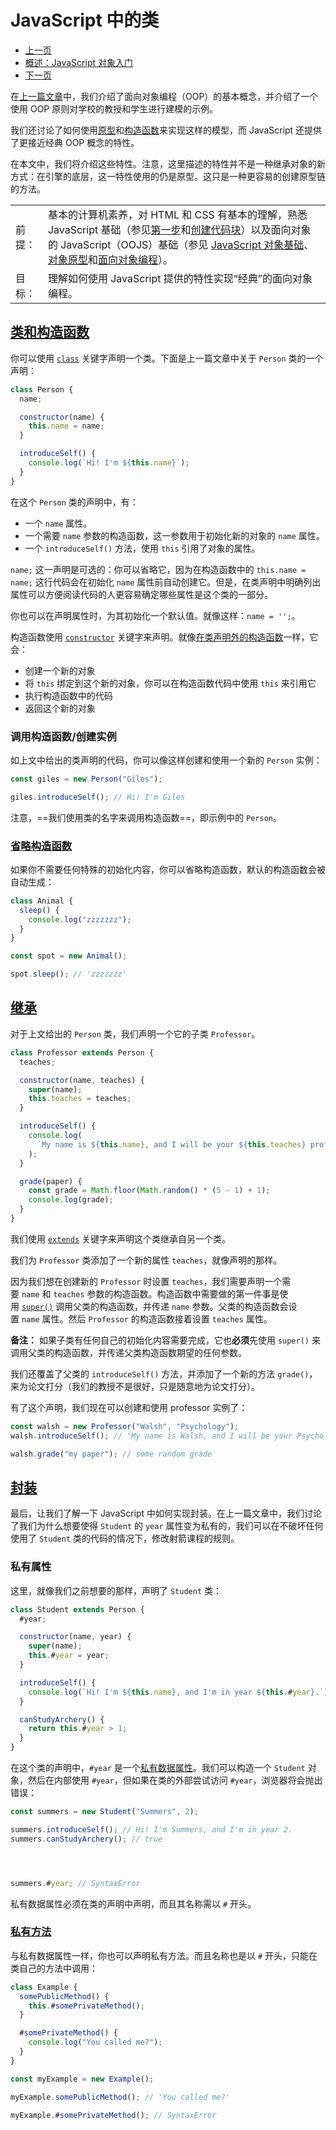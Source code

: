 # JavaScript 中的类

- [上一页](https://developer.mozilla.org/zh-CN/docs/Learn/JavaScript/Objects/Object-oriented_programming)
- [概述：JavaScript 对象入门](https://developer.mozilla.org/zh-CN/docs/Learn/JavaScript/Objects)
- [下一页](https://developer.mozilla.org/zh-CN/docs/Learn/JavaScript/Objects/JSON)

在[上一篇文章](https://developer.mozilla.org/zh-CN/docs/Learn/JavaScript/Objects/Object-oriented_programming)中，我们介绍了面向对象编程（OOP）的基本概念，并介绍了一个使用 OOP 原则对学校的教授和学生进行建模的示例。

我们还讨论了如何使用[原型](https://developer.mozilla.org/zh-CN/docs/Learn/JavaScript/Objects/Object_prototypes)和[构造函数](https://developer.mozilla.org/zh-CN/docs/Learn/JavaScript/Objects/Basics#introducing_constructors)来实现这样的模型，而 JavaScript 还提供了更接近经典 OOP 概念的特性。

在本文中，我们将介绍这些特性。注意，这里描述的特性并不是一种继承对象的新方式：在引擎的底层，这一特性使用的仍是原型。这只是一种更容易的创建原型链的方法。

|     |                                                                                                                                                                                                                                                                                                                                                                                                                                                                                                                                                 |
| --- | ----------------------------------------------------------------------------------------------------------------------------------------------------------------------------------------------------------------------------------------------------------------------------------------------------------------------------------------------------------------------------------------------------------------------------------------------------------------------------------------------------------------------------------------------- |
| 前提： | 基本的计算机素养，对 HTML 和 CSS 有基本的理解，熟悉 JavaScript 基础（参见[第一步](https://developer.mozilla.org/zh-CN/docs/Learn/JavaScript/First_steps)和[创建代码块](https://developer.mozilla.org/zh-CN/docs/Learn/JavaScript/Building_blocks)）以及面向对象的 JavaScript（OOJS）基础（参见 [JavaScript 对象基础](https://developer.mozilla.org/zh-CN/docs/Learn/JavaScript/Objects/Basics)、[对象原型](https://developer.mozilla.org/zh-CN/docs/Learn/JavaScript/Objects/Object_prototypes)和[面向对象编程](https://developer.mozilla.org/zh-CN/docs/Learn/JavaScript/Objects/Object-oriented_programming)）。 |
| 目标： | 理解如何使用 JavaScript 提供的特性实现“经典”的面向对象编程。                                                                                                                                                                                                                                                                                                                                                                                                                                                                                                           |

## [类和构造函数](https://developer.mozilla.org/zh-CN/docs/Learn/JavaScript/Objects/Classes_in_JavaScript#%E7%B1%BB%E5%92%8C%E6%9E%84%E9%80%A0%E5%87%BD%E6%95%B0)

你可以使用 [`class`](https://developer.mozilla.org/zh-CN/docs/Web/JavaScript/Reference/Statements/class) 关键字声明一个类。下面是上一篇文章中关于 `Person` 类的一个声明：
```js
class Person {
  name;

  constructor(name) {
    this.name = name;
  }

  introduceSelf() {
    console.log(`Hi! I'm ${this.name}`);
  }
}
```

在这个 `Person` 类的声明中，有：

- 一个 `name` 属性。
- 一个需要 `name` 参数的构造函数，这一参数用于初始化新的对象的 `name` 属性。
- 一个 `introduceSelf()` 方法，使用 `this` 引用了对象的属性。

`name;` 这一声明是可选的：你可以省略它，因为在构造函数中的 `this.name = name;` 这行代码会在初始化 `name` 属性前自动创建它。但是，在类声明中明确列出属性可以方便阅读代码的人更容易确定哪些属性是这个类的一部分。

你也可以在声明属性时，为其初始化一个默认值。就像这样：`name = '';`。

构造函数使用 [`constructor`](https://developer.mozilla.org/zh-CN/docs/Web/JavaScript/Reference/Classes/constructor) 关键字来声明。就像[在类声明外的构造函数](https://developer.mozilla.org/zh-CN/docs/Learn/JavaScript/Objects/Basics)一样，它会：

- 创建一个新的对象
- 将 `this` 绑定到这个新的对象，你可以在构造函数代码中使用 `this` 来引用它
- 执行构造函数中的代码
- 返回这个新的对象
### 调用构造函数/创建实例
如上文中给出的类声明的代码，你可以像这样创建和使用一个新的 `Person` 实例：
```js
const giles = new Person("Giles");

giles.introduceSelf(); // Hi! I'm Giles
```

注意，==我们使用类的名字来调用构造函数==，即示例中的 `Person`。

### [省略构造函数](https://developer.mozilla.org/zh-CN/docs/Learn/JavaScript/Objects/Classes_in_JavaScript#%E7%9C%81%E7%95%A5%E6%9E%84%E9%80%A0%E5%87%BD%E6%95%B0)

如果你不需要任何特殊的初始化内容，你可以省略构造函数，默认的构造函数会被自动生成：
```js
class Animal {
  sleep() {
    console.log("zzzzzzz");
  }
}

const spot = new Animal();

spot.sleep(); // 'zzzzzzz'
```

## [继承](https://developer.mozilla.org/zh-CN/docs/Learn/JavaScript/Objects/Classes_in_JavaScript#%E7%BB%A7%E6%89%BF)
对于上文给出的 `Person` 类，我们声明一个它的子类 `Professor`。
```js
class Professor extends Person {
  teaches;

  constructor(name, teaches) {
    super(name);
    this.teaches = teaches;
  }

  introduceSelf() {
    console.log(
      `My name is ${this.name}, and I will be your ${this.teaches} professor.`,
    );
  }

  grade(paper) {
    const grade = Math.floor(Math.random() * (5 - 1) + 1);
    console.log(grade);
  }
}
```

我们使用 [`extends`](https://developer.mozilla.org/zh-CN/docs/Web/JavaScript/Reference/Classes/extends) 关键字来声明这个类继承自另一个类。

我们为 `Professor` 类添加了一个新的属性 `teaches`，就像声明的那样。

因为我们想在创建新的 `Professor` 时设置 `teaches`，我们需要声明一个需要 `name` 和 `teaches` 参数的构造函数。构造函数中需要做的第一件事是使用 [`super()`](https://developer.mozilla.org/zh-CN/docs/Web/JavaScript/Reference/Operators/super) 调用父类的构造函数，并传递 `name` 参数。父类的构造函数会设置 `name` 属性。然后 `Professor` 的构造函数接着设置 `teaches` 属性。

**备注：** 如果子类有任何自己的初始化内容需要完成，它也**必须**先使用 `super()` 来调用父类的构造函数，并传递父类构造函数期望的任何参数。

我们还覆盖了父类的 `introduceSelf()` 方法，并添加了一个新的方法 `grade()`，来为论文打分（我们的教授不是很好，只是随意地为论文打分）。

有了这个声明，我们现在可以创建和使用 professor 实例了：
```js
const walsh = new Professor("Walsh", "Psychology");
walsh.introduceSelf(); // 'My name is Walsh, and I will be your Psychology professor'

walsh.grade("my paper"); // some random grade
```

## [封装](https://developer.mozilla.org/zh-CN/docs/Learn/JavaScript/Objects/Classes_in_JavaScript#%E5%B0%81%E8%A3%85)

最后，让我们了解一下 JavaScript 中如何实现封装。在上一篇文章中，我们讨论了我们为什么想要使得 `Student` 的 `year` 属性变为私有的，我们可以在不破坏任何使用了 `Student` 类的代码的情况下，修改射箭课程的规则。

### 私有属性
这里，就像我们之前想要的那样，声明了 `Student` 类：
```js
class Student extends Person {
  #year;

  constructor(name, year) {
    super(name);
    this.#year = year;
  }

  introduceSelf() {
    console.log(`Hi! I'm ${this.name}, and I'm in year ${this.#year}.`);
  }

  canStudyArchery() {
    return this.#year > 1;
  }
}
```

在这个类的声明中，`#year` 是一个[私有数据属性](https://developer.mozilla.org/zh-CN/docs/Web/JavaScript/Reference/Classes/Private_properties)。我们可以构造一个 `Student` 对象，然后在内部使用 `#year`，但如果在类的外部尝试访问 `#year`，浏览器将会抛出错误：
```js
const summers = new Student("Summers", 2);

summers.introduceSelf(); // Hi! I'm Summers, and I'm in year 2.
summers.canStudyArchery(); // true




summers.#year; // SyntaxError
```

私有数据属性必须在类的声明中声明，而且其名称需以 `#` 开头。

### [私有方法](https://developer.mozilla.org/zh-CN/docs/Learn/JavaScript/Objects/Classes_in_JavaScript#%E7%A7%81%E6%9C%89%E6%96%B9%E6%B3%95)

与私有数据属性一样，你也可以声明私有方法。而且名称也是以 `#` 开头，只能在类自己的方法中调用：
```js
class Example {
  somePublicMethod() {
    this.#somePrivateMethod();
  }

  #somePrivateMethod() {
    console.log("You called me?");
  }
}

const myExample = new Example();

myExample.somePublicMethod(); // 'You called me?'

myExample.#somePrivateMethod(); // SyntaxError
```

